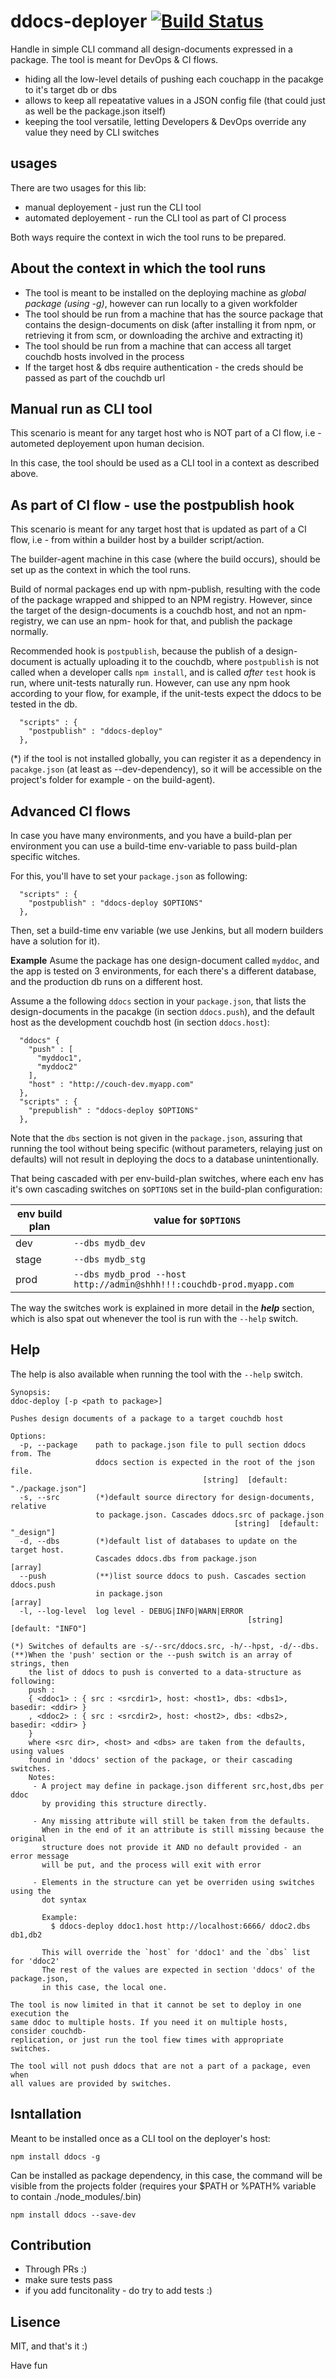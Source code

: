 ddocs-deployer [![Build Status](https://secure.travis-ci.org/osher/ddocs.png?branch=master)](http://travis-ci.org/osher/ddocs)
==============

Handle in simple CLI command all design-documents expressed in a package. The 
tool is meant for DevOps & CI flows.
 * hiding all the low-level details of pushing each couchapp in the pacakge to 
   it's target db or dbs
 * allows to keep all repeatative values in a JSON config file (that could just
   as well be the package.json itself)
 * keeping the tool versatile, letting Developers & DevOps override any value 
   they need by CLI switches 

usages
------
There are two usages for this lib: 
* manual deployement - just run the CLI tool
* automated deployement - run the CLI tool as part of CI process

Both ways require the context in wich the tool runs to be prepared.

About the context in which the tool runs
-----------------------------------------
* The tool is meant to be installed on the deploying machine as *global package 
  (using -g)*, however can run locally to a given workfolder
* The tool should be run from a machine that has the source package that 
  contains the design-documents on disk (after installing it from npm, 
  or retrieving it from scm, or downloading the archive and extracting it)
* The tool should be run from a machine that can access all target couchdb hosts
  involved in the process
* If the target host & dbs require authentication - the creds should be passed 
  as part of the couchdb url

Manual run as CLI tool
----------------------
This scenario is meant for any target host who is NOT part of a CI flow, i.e - 
autometed deployement upon human decision.

In this case, the tool should be used as a CLI tool in a context as described 
above.


As part of CI flow - use the postpublish hook
--------------------------------------------
This scenario is meant for any target host that is updated as part of a CI flow,
i.e - from within a builder host by a builder script/action.

The builder-agent machine in this case (where the build occurs), should be set 
up as the context in which the tool runs.

Build of normal packages end up with npm-publish, resulting with the code of the
package wrapped and shipped to an NPM registry. However, since the target of the 
design-documents is a couchdb host, and not an npm-registry, we can use an npm-
hook for that, and publish the package normally.

Recommended hook is `postpublish`, because the publish of a design-document is
actually uploading it to the couchdb, where `postpublish` is not called when a
developer calls `npm install`, and is called *after* `test` hook is run, where 
unit-tests naturally run. However, can use any npm hook according to your flow,
for example, if the unit-tests expect the ddocs to be tested in the db.

```
  "scripts" : {
    "postpublish" : "ddocs-deploy"
  },
```

(*) if the tool is not installed globally, you can register it as a dependency in 
`pacakge.json` (at least as --dev-dependency), so it will be accessible on the 
project's folder for example - on the build-agent).

Advanced CI flows 
-----------------

In case you have many environments, and you have a build-plan per environment you 
can use a build-time env-variable to pass build-plan specific witches.

For this, you'll have to set your `package.json` as following:

```
  "scripts" : {
    "postpublish" : "ddocs-deploy $OPTIONS"
  },
```

Then, set a build-time env variable (we use Jenkins, but all modern builders 
have a solution for it).

**Example**
Asume the package has one design-document called `myddoc`, and the app is tested 
on 3 environments, for each there's a different database, and the production db 
runs on a different host. 

Assume a the following `ddocs` section in your `package.json`, that lists the 
design-documents in the pacakge (in section `ddocs.push`), and the default host
as the development couchdb host (in section `ddocs.host`):

```
  "ddocs" {
    "push" : [
      "myddoc1",
      "myddoc2"
    ],
    "host" : "http://couch-dev.myapp.com"
  }, 
  "scripts" : {
    "prepublish" : "ddocs-deploy $OPTIONS"
  },
```

Note that the `dbs` section is not given in the `package.json`, assuring that 
running the tool without being specific (without parameters, relaying just on
defaults) will not result in deploying the docs to a database unintentionally.

That being cascaded with per env-build-plan switches, where each env has it's 
own cascading switches on `$OPTIONS` set in the build-plan configuration:

| env build plan | value for `$OPTIONS` | 
| -------------- | ----------------- |
| dev   | `--dbs mydb_dev` |
| stage | `--dbs mydb_stg` |
| prod  | `--dbs mydb_prod --host http://admin@shhh!!!:couchdb-prod.myapp.com` |

The way the switches work is explained in more detail in the ***help*** section, which is 
also spat out whenever the tool is run with the `--help` switch.

Help
----

The help is also available when running the tool with the `--help` switch.

```
Synopsis:
ddoc-deploy [-p <path to package>]

Pushes design documents of a package to a target couchdb host

Options:
  -p, --package    path to package.json file to pull section ddocs from. The
                   ddocs section is expected in the root of the json file.
                                           [string]  [default: "./package.json"]
  -s, --src        (*)default source directory for design-documents, relative
                   to package.json. Cascades ddocs.src of package.json
                                                  [string]  [default: "_design"]
  -d, --dbs        (*)default list of databases to update on the target host.
                   Cascades ddocs.dbs from package.json                  [array]
  --push           (**)list source ddocs to push. Cascades section ddocs.push
                   in package.json                                       [array]
  -l, --log-level  log level - DEBUG|INFO|WARN|ERROR
                                                     [string]  [default: "INFO"]

(*) Switches of defaults are -s/--src/ddocs.src, -h/--hpst, -d/--dbs.
(**)When the 'push' section or the --push switch is an array of strings, then
    the list of ddocs to push is converted to a data-structure as following:
    push :
    { <ddoc1> : { src : <srcdir1>, host: <host1>, dbs: <dbs1>, basedir: <ddir> }
    , <ddoc2> : { src : <srcdir2>, host: <host2>, dbs: <dbs2>, basedir: <ddir> }
    }
    where <src dir>, <host> and <dbs> are taken from the defaults, using values
    found in 'ddocs' section of the package, or their cascading switches.
    Notes:
     - A project may define in package.json different src,host,dbs per ddoc
       by providing this structure directly.

     - Any missing attribute will still be taken from the defaults.
       When in the end of it an attribute is still missing because the original
       structure does not provide it AND no default provided - an error message
       will be put, and the process will exit with error

     - Elements in the structure can yet be overriden using switches using the
       dot syntax

       Example:
         $ ddocs-deploy ddoc1.host http://localhost:6666/ ddoc2.dbs db1,db2

       This will override the `host` for 'ddoc1' and the `dbs` list for 'ddoc2'
       The rest of the values are expected in section 'ddocs' of the package.json,
       in this case, the local one.

The tool is now limited in that it cannot be set to deploy in one execution the
same ddoc to multiple hosts. If you need it on multiple hosts, consider couchdb-
replication, or just run the tool fiew times with appropriate switches.

The tool will not push ddocs that are not a part of a package, even when
all values are provided by switches.
```

Isntallation
------------

Meant to be installed once as a CLI tool on the deployer's host:
```
npm install ddocs -g
```

Can be installed as package dependency, in this case, the command will be visible from the projects folder (requires your $PATH or %PATH% variable to contain ./node_modules/.bin)

```
npm install ddocs --save-dev
```

Contribution
------------
* Through PRs :)
* make sure tests pass
* if you add funcitonality - do try to add tests :)


Lisence
-------
MIT, and that's it :)

Have fun
